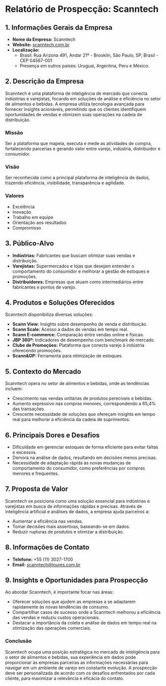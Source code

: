 # Relatório de Prospecção: Scanntech

## 1. Informações Gerais da Empresa
- **Nome da Empresa:** Scanntech
- **Website:** [scanntech.com.br](http://scanntech.com.br/)
- **Localização:**
  - Brasil: Rua Arizona 491, Andar 21º - Brooklin, São Paulo, SP, Brasil - CEP 04567-001
  - Presença em outros países: Uruguai, Argentina, Peru e México.

## 2. Descrição da Empresa
Scanntech é uma plataforma de inteligência de mercado que conecta indústrias e varejistas, focando em soluções de análise e eficiência no setor de alimentos e bebidas. A empresa utiliza tecnologia avançada para fornecer insights acionáveis, permitindo que os clientes identifiquem oportunidades de vendas e otimizem suas operações na cadeia de distribuição.

### Missão
Ser a plataforma que mapeia, executa e mede as atividades de compra, fortalecendo parcerias e gerando valor entre varejo, indústria, distribuidor e consumidor.

### Visão
Ser reconhecida como a principal plataforma de inteligência de dados, trazendo eficiência, visibilidade, transparência e agilidade.

### Valores
- Excelência
- Inovação
- Trabalho em equipe
- Orientação aos resultados
- Compromisso

## 3. Público-Alvo
- **Indústrias:** Fabricantes que buscam otimizar suas vendas e distribuição.
- **Varejistas:** Supermercados e lojas que desejam entender o comportamento do consumidor e melhorar a gestão de estoques e promoções.
- **Distribuidores:** Empresas que atuam como intermediários entre fabricantes e pontos de varejo.

## 4. Produtos e Soluções Oferecidos
Scanntech disponibiliza diversas soluções:
- **Scann View:** Insights sobre desempenho de venda e distribuição.
- **Scann Scale:** Acesso a dados de vendas em tempo real.
- **Scann E-commerce:** Comparação entre vendas online e físicas.
- **JBP 360º:** Indicadores de desempenho com benchmark de mercado.
- **Clube de Promoções:** Plataforma que conecta varejo à indústria oferecendo promoções.
- **Scann&OP:** Ferramenta para otimização de estoques.

## 5. Contexto do Mercado
Scanntech opera no setor de alimentos e bebidas, onde as tendências incluem:
- Crescimento nas vendas unitárias de produtos perecíveis e bebidas.
- Aumento expressivo nas compras menores, correspondendo a 65,4% das transações.
- Crescente necessidade de soluções que ofereçam insights em tempo real para melhorar a eficiência da cadeia de suprimentos.

## 6. Principais Dores e Desafios
- Dificuldade em gerenciar estoques de forma eficiente para evitar faltas e excessos.
- Demora na análise de dados, resultando em decisões menos precisas.
- Necessidade de adaptação rápida às novas mudanças de comportamento do consumidor, como preferências por compras menores e frequentes.

## 7. Proposta de Valor
Scanntech se posiciona como uma solução essencial para indústrias e varejistas em busca de informações rápidas e precisas. Através de inteligência artificial e análises de dados, a empresa ajuda parceiros a:
- Aumentar a eficiência nas vendas.
- Tomar decisões mais assertivas, baseando-se em dados.
- Reduzir rupturas de produtos e otimizar a distribuição.

## 8. Informações de Contato
- **Telefone:** +55 (11) 3027-1700
- **Email:** [scanntech@loures.com.br](mailto:scanntech@loures.com.br)

## 9. Insights e Oportunidades para Prospecção
Ao abordar Scanntech, é importante focar nas áreas:
- Oferecer soluções que ajudem as empresas a se adaptarem rapidamente às novas tendências de consumo.
- Compartilhar casos de sucesso onde a Scanntech melhorou a eficiência das vendas e reduziu custos operacionais.
- Destacar a importância da coleta e análise de dados em tempo real na otimização das operações comerciais.

### Conclusão
Scanntech ocupa uma posição estratégica no mercado de inteligência para o setor de alimentos e bebidas, sua experiência em dados pode proporcionar às empresas parceiras as informações necessárias para navegar em um ambiente de varejo em constante evolução. A prospecção deve ser personalizada de acordo com os desafios enfrentados por cada cliente, para maximizar a relevância e eficácia do contato.